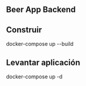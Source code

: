 ## Beer App Backend

## Construir
docker-compose up --build

## Levantar aplicación
docker-compose up -d
